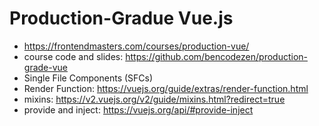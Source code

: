 # Production-Gradue Vue.js

* <https://frontendmasters.com/courses/production-vue/>
* course code and slides: <https://github.com/bencodezen/production-grade-vue>
* Single File Components (SFCs)
* Render Function: <https://vuejs.org/guide/extras/render-function.html>
* mixins: <https://v2.vuejs.org/v2/guide/mixins.html?redirect=true>
* provide and inject: <https://vuejs.org/api/#provide-inject>